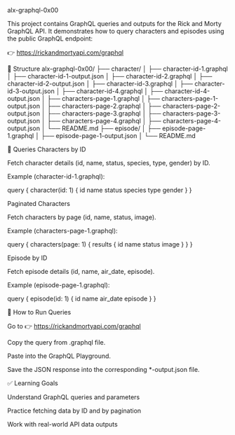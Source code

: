 alx-graphql-0x00

This project contains GraphQL queries and outputs for the Rick and Morty GraphQL API.
It demonstrates how to query characters and episodes using the public GraphQL endpoint:

👉 https://rickandmortyapi.com/graphql

📂 Structure
alx-graphql-0x00/
 ├── character/
 │    ├── character-id-1.graphql
 │    ├── character-id-1-output.json
 │    ├── character-id-2.graphql
 │    ├── character-id-2-output.json
 │    ├── character-id-3.graphql
 │    ├── character-id-3-output.json
 │    ├── character-id-4.graphql
 │    ├── character-id-4-output.json
 │    ├── characters-page-1.graphql
 │    ├── characters-page-1-output.json
 │    ├── characters-page-2.graphql
 │    ├── characters-page-2-output.json
 │    ├── characters-page-3.graphql
 │    ├── characters-page-3-output.json
 │    ├── characters-page-4.graphql
 │    ├── characters-page-4-output.json
 │    └── README.md
 ├── episode/
 │    ├── episode-page-1.graphql
 │    ├── episode-page-1-output.json
 │    └── README.md

🚀 Queries
Characters by ID

Fetch character details (id, name, status, species, type, gender) by ID.

Example (character-id-1.graphql):

query {
  character(id: 1) {
    id
    name
    status
    species
    type
    gender
  }
}

Paginated Characters

Fetch characters by page (id, name, status, image).

Example (characters-page-1.graphql):

query {
  characters(page: 1) {
    results {
      id
      name
      status
      image
    }
  }
}

Episode by ID

Fetch episode details (id, name, air_date, episode).

Example (episode-page-1.graphql):

query {
  episode(id: 1) {
    id
    name
    air_date
    episode
  }
}

📌 How to Run Queries

Go to 👉 https://rickandmortyapi.com/graphql

Copy the query from .graphql file.

Paste into the GraphQL Playground.

Save the JSON response into the corresponding *-output.json file.

✅ Learning Goals

Understand GraphQL queries and parameters

Practice fetching data by ID and by pagination

Work with real-world API data outputs